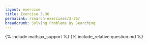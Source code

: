 ```yaml
---
layout: exercise
title: Exercise 3.36
permalink: /search-exercises/3-36/
breadcrumb: Solving Problems By Searching
---
```


{% include mathjax_support %}
{% include_relative question.md %}
